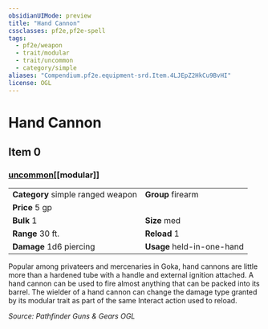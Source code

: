 ```yaml
---
obsidianUIMode: preview
title: "Hand Cannon"
cssclasses: pf2e,pf2e-spell
tags:
  - pf2e/weapon
  - trait/modular
  - trait/uncommon
  - category/simple
aliases: "Compendium.pf2e.equipment-srd.Item.4LJEpZ2HkCu9BvHI"
license: OGL
---
```

# Hand Cannon
## Item 0
### [uncommon](uncommon "Uncommon Rarity Trait")[[modular]]

|  |  |
| -- | -- |
| **Category** simple ranged weapon | **Group** firearm |
| **Price** 5 gp |  |
| **Bulk** 1 | **Size** med |
|**Range** 30 ft.| **Reload** 1|
| **Damage** 1d6 piercing  | **Usage** held-in-one-hand |



Popular among privateers and mercenaries in Goka, hand cannons are little more than a hardened tube with a handle and external ignition attached. A hand cannon can be used to fire almost anything that can be packed into its barrel. The wielder of a hand cannon can change the damage type granted by its modular trait as part of the same Interact action used to reload.

*Source: Pathfinder Guns & Gears*
*OGL*